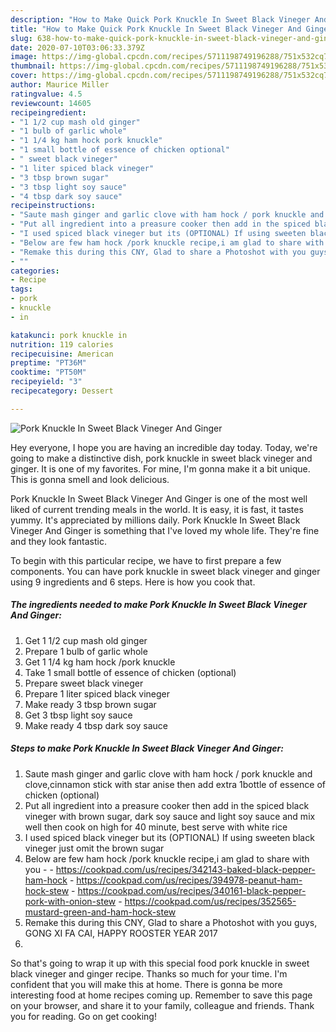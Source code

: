 ```yaml
---
description: "How to Make Quick Pork Knuckle In Sweet Black Vineger And Ginger"
title: "How to Make Quick Pork Knuckle In Sweet Black Vineger And Ginger"
slug: 638-how-to-make-quick-pork-knuckle-in-sweet-black-vineger-and-ginger
date: 2020-07-10T03:06:33.379Z
image: https://img-global.cpcdn.com/recipes/5711198749196288/751x532cq70/pork-knuckle-in-sweet-black-vineger-and-ginger-recipe-main-photo.jpg
thumbnail: https://img-global.cpcdn.com/recipes/5711198749196288/751x532cq70/pork-knuckle-in-sweet-black-vineger-and-ginger-recipe-main-photo.jpg
cover: https://img-global.cpcdn.com/recipes/5711198749196288/751x532cq70/pork-knuckle-in-sweet-black-vineger-and-ginger-recipe-main-photo.jpg
author: Maurice Miller
ratingvalue: 4.5
reviewcount: 14605
recipeingredient:
- "1 1/2 cup mash old ginger"
- "1 bulb of garlic whole"
- "1 1/4 kg ham hock pork knuckle"
- "1 small bottle of essence of chicken optional"
- " sweet black vineger"
- "1 liter spiced black vineger"
- "3 tbsp brown sugar"
- "3 tbsp light soy sauce"
- "4 tbsp dark soy sauce"
recipeinstructions:
- "Saute mash ginger and garlic clove with ham hock / pork knuckle and clove,cinnamon stick with star anise then add extra 1bottle of essence of chicken (optional)"
- "Put all ingredient into a preasure cooker then add in the spiced black vineger with brown sugar, dark soy sauce and light soy sauce and mix well then cook on high for 40 minute, best serve with white rice"
- "I used spiced black vineger but its (OPTIONAL) If using sweeten black vineger just omit the brown sugar"
- "Below are few ham hock /pork knuckle recipe,i am glad to share with you  https://cookpad.com/us/recipes/342143-baked-black-pepper-ham-hock https://cookpad.com/us/recipes/394978-peanut-ham-hock-stew https://cookpad.com/us/recipes/340161-black-pepper-pork-with-onion-stew https://cookpad.com/us/recipes/352565-mustard-green-and-ham-hock-stew"
- "Remake this during this CNY, Glad to share a Photoshot with you guys, GONG XI FA CAI, HAPPY ROOSTER YEAR 2017"
- ""
categories:
- Recipe
tags:
- pork
- knuckle
- in

katakunci: pork knuckle in 
nutrition: 119 calories
recipecuisine: American
preptime: "PT36M"
cooktime: "PT50M"
recipeyield: "3"
recipecategory: Dessert

---
```



![Pork Knuckle In Sweet Black Vineger And Ginger](https://img-global.cpcdn.com/recipes/5711198749196288/751x532cq70/pork-knuckle-in-sweet-black-vineger-and-ginger-recipe-main-photo.jpg)

Hey everyone, I hope you are having an incredible day today. Today, we're going to make a distinctive dish, pork knuckle in sweet black vineger and ginger. It is one of my favorites. For mine, I'm gonna make it a bit unique. This is gonna smell and look delicious.



Pork Knuckle In Sweet Black Vineger And Ginger is one of the most well liked of current trending meals in the world. It is easy, it is fast, it tastes yummy. It's appreciated by millions daily. Pork Knuckle In Sweet Black Vineger And Ginger is something that I've loved my whole life. They're fine and they look fantastic.


To begin with this particular recipe, we have to first prepare a few components. You can have pork knuckle in sweet black vineger and ginger using 9 ingredients and 6 steps. Here is how you cook that.

<!--inarticleads1-->

##### The ingredients needed to make Pork Knuckle In Sweet Black Vineger And Ginger:

1. Get 1 1/2 cup mash old ginger
1. Prepare 1 bulb of garlic whole
1. Get 1 1/4 kg ham hock /pork knuckle
1. Take 1 small bottle of essence of chicken (optional)
1. Prepare  sweet black vineger
1. Prepare 1 liter spiced black vineger
1. Make ready 3 tbsp brown sugar
1. Get 3 tbsp light soy sauce
1. Make ready 4 tbsp dark soy sauce




<!--inarticleads2-->

##### Steps to make Pork Knuckle In Sweet Black Vineger And Ginger:

1. Saute mash ginger and garlic clove with ham hock / pork knuckle and clove,cinnamon stick with star anise then add extra 1bottle of essence of chicken (optional)
1. Put all ingredient into a preasure cooker then add in the spiced black vineger with brown sugar, dark soy sauce and light soy sauce and mix well then cook on high for 40 minute, best serve with white rice
1. I used spiced black vineger but its (OPTIONAL) If using sweeten black vineger just omit the brown sugar
1. Below are few ham hock /pork knuckle recipe,i am glad to share with you -  - https://cookpad.com/us/recipes/342143-baked-black-pepper-ham-hock - https://cookpad.com/us/recipes/394978-peanut-ham-hock-stew - https://cookpad.com/us/recipes/340161-black-pepper-pork-with-onion-stew - https://cookpad.com/us/recipes/352565-mustard-green-and-ham-hock-stew
1. Remake this during this CNY, Glad to share a Photoshot with you guys, GONG XI FA CAI, HAPPY ROOSTER YEAR 2017
1. 




So that's going to wrap it up with this special food pork knuckle in sweet black vineger and ginger recipe. Thanks so much for your time. I'm confident that you will make this at home. There is gonna be more interesting food at home recipes coming up. Remember to save this page on your browser, and share it to your family, colleague and friends. Thank you for reading. Go on get cooking!

